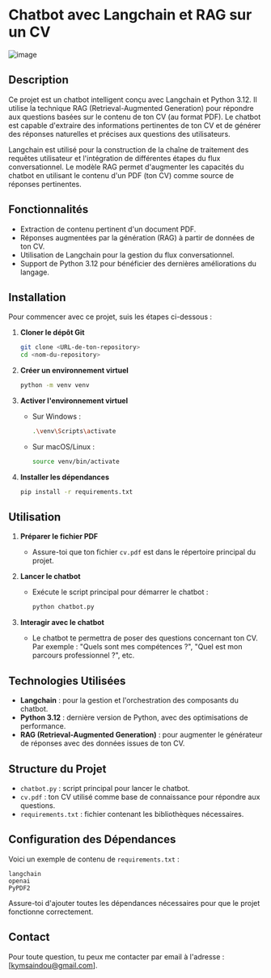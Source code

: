 # Chatbot avec Langchain et RAG sur un CV

![image](https://github.com/user-attachments/assets/91a2bc20-b7ec-49ad-b0e2-77334678a5ef)


## Description
Ce projet est un chatbot intelligent conçu avec Langchain et Python 3.12. Il utilise la technique RAG (Retrieval-Augmented Generation) pour répondre aux questions basées sur le contenu de ton CV (au format PDF). Le chatbot est capable d'extraire des informations pertinentes de ton CV et de générer des réponses naturelles et précises aux questions des utilisateurs.

Langchain est utilisé pour la construction de la chaîne de traitement des requêtes utilisateur et l'intégration de différentes étapes du flux conversationnel. Le modèle RAG permet d'augmenter les capacités du chatbot en utilisant le contenu d'un PDF (ton CV) comme source de réponses pertinentes.

## Fonctionnalités
- Extraction de contenu pertinent d'un document PDF.
- Réponses augmentées par la génération (RAG) à partir de données de ton CV.
- Utilisation de Langchain pour la gestion du flux conversationnel.
- Support de Python 3.12 pour bénéficier des dernières améliorations du langage.

## Installation
Pour commencer avec ce projet, suis les étapes ci-dessous :

1. **Cloner le dépôt Git**
   ```bash
   git clone <URL-de-ton-repository>
   cd <nom-du-repository>
   ```

2. **Créer un environnement virtuel**
   ```bash
   python -m venv venv
   ```

3. **Activer l'environnement virtuel**
   - Sur Windows :
     ```bash
     .\venv\Scripts\activate
     ```
   - Sur macOS/Linux :
     ```bash
     source venv/bin/activate
     ```

4. **Installer les dépendances**
   ```bash
   pip install -r requirements.txt
   ```

## Utilisation
1. **Préparer le fichier PDF**
   - Assure-toi que ton fichier `cv.pdf` est dans le répertoire principal du projet.

2. **Lancer le chatbot**
   - Exécute le script principal pour démarrer le chatbot :
     ```bash
     python chatbot.py
     ```

3. **Interagir avec le chatbot**
   - Le chatbot te permettra de poser des questions concernant ton CV. Par exemple : "Quels sont mes compétences ?", "Quel est mon parcours professionnel ?", etc.

## Technologies Utilisées
- **Langchain** : pour la gestion et l'orchestration des composants du chatbot.
- **Python 3.12** : dernière version de Python, avec des optimisations de performance.
- **RAG (Retrieval-Augmented Generation)** : pour augmenter le générateur de réponses avec des données issues de ton CV.

## Structure du Projet
- `chatbot.py` : script principal pour lancer le chatbot.
- `cv.pdf` : ton CV utilisé comme base de connaissance pour répondre aux questions.
- `requirements.txt` : fichier contenant les bibliothèques nécessaires.

## Configuration des Dépendances
Voici un exemple de contenu de `requirements.txt` :
```
langchain
openai
PyPDF2
```
Assure-toi d'ajouter toutes les dépendances nécessaires pour que le projet fonctionne correctement.



## Contact
Pour toute question, tu peux me contacter par email à l'adresse : [kymsaindou@gmail.com].


